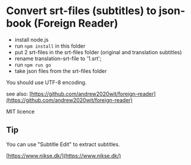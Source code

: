 # Convert srt-files (subtitles) to json-book (Foreign Reader)

- install node.js
- run ```npm install``` in this folder
- put 2 srt-files in the srt-files folder (original and translation subtitles)
- rename translation-srt-file to '1.srt';
- run ```npm run go```
- take json files from the srt-files folder

You should use UTF-8 encoding.

see also: [https://github.com/andrew2020wit/foreign-reader](https://github.com/andrew2020wit/foreign-reader)

MIT licence

## Tip

You can use "Subtitle Edit" to extract subtitles.

[https://www.nikse.dk/](https://www.nikse.dk/)
